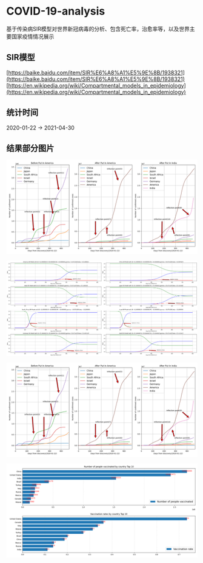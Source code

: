 # COVID-19-analysis

基于传染病SIR模型对世界新冠病毒的分析、包含死亡率，治愈率等，以及世界主要国家疫情情况展示

## SIR模型

[https://baike.baidu.com/item/SIR%E6%A8%A1%E5%9E%8B/1938321](https://baike.baidu.com/item/SIR%E6%A8%A1%E5%9E%8B/1938321)
[https://en.wikipedia.org/wiki/Compartmental_models_in_epidemiology](https://en.wikipedia.org/wiki/Compartmental_models_in_epidemiology)

## 统计时间

2020-01-22 -> 2021-04-30

## 结果部分图片

![image](https://github.com/xhboke/COVID-19-analysis/blob/master/image/3%E5%90%84%E5%9B%BD%E8%B5%B0%E5%8A%BF.png)

![image](https://github.com/xhboke/COVID-19-analysis/blob/master/image/3%E5%90%84%E5%9B%BDSIR%E6%9B%B2%E7%BA%BF.png)

![image](https://github.com/xhboke/COVID-19-analysis/blob/master/image/3%E5%90%84%E5%9B%BD%E8%B5%B0%E5%8A%BF.png)

![image](https://github.com/xhboke/COVID-19-analysis/blob/master/image/2%E7%96%AB%E8%8B%97%E6%8E%A5%E7%A7%8D%E4%BA%BA%E6%95%B0%E5%92%8C%E6%8E%A5%E7%A7%8D%E7%8E%87%E6%8E%92%E8%A1%8C.png)
